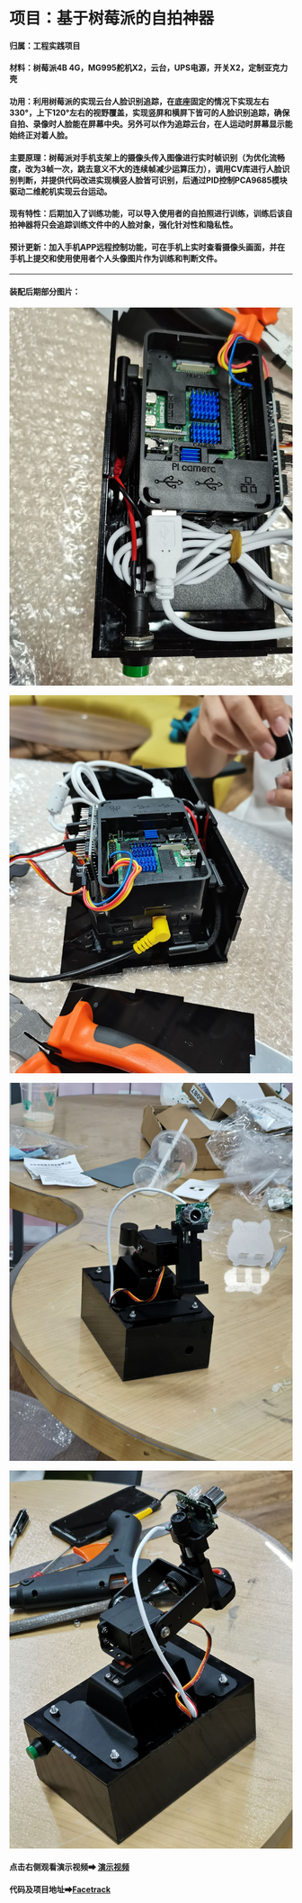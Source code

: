 # 项目：基于树莓派的自拍神器

#### 归属：工程实践项目

#### 材料：树莓派4B 4G，MG995舵机X2，云台，UPS电源，开关X2，定制亚克力壳

#### 功用：利用树莓派的实现云台人脸识别追踪，在底座固定的情况下实现左右330°，上下120°左右的视野覆盖，实现竖屏和横屏下皆可的人脸识别追踪，确保自拍、录像时人脸能在屏幕中央。另外可以作为追踪云台，在人运动时屏幕显示能始终正对着人脸。

#### 主要原理：树莓派对手机支架上的摄像头传入图像进行实时帧识别（为优化流畅度，改为3帧一次，跳去意义不大的连续帧减少运算压力），调用CV库进行人脸识别判断，并提供代码改进实现横竖人脸皆可识别，后通过PID控制PCA9685模块驱动二维舵机实现云台运动。

#### 现有特性：后期加入了训练功能，可以导入使用者的自拍照进行训练，训练后该自拍神器将只会追踪训练文件中的人脸对象，强化针对性和隐私性。

#### 预计更新：加入手机APP远程控制功能，可在手机上实时查看摄像头画面，并在手机上提交和使用使用者个人头像图片作为训练和判断文件。

***

#### 装配后期部分图片：

![1](/facetrack1.jpg)

![1](/facetrack2.jpg)

![1](/facetrack3.jpg)

![1](/facetrack4.jpg)

#### 点击右侧观看演示视频➡  [演示视频](http://facetrack.kuaiyunds.com/facetrack/test.mp4)

#### 代码及项目地址➡[Facetrack](https://github.com/sjtuming/facetrack)

